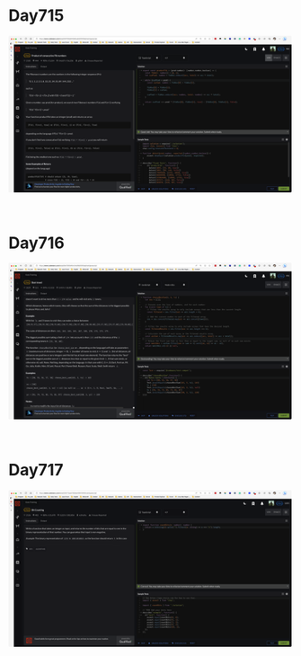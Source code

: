 # Day715

![day715](2307img.assets/day715.png)

&nbsp;

# Day716

![day716](2307img.assets/day716.png)

&nbsp;

# Day717

![day717](2307img.assets/day717.png)